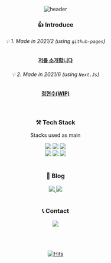 <div align=center>
  
  <!-- https://github.com/kyechan99/capsule-render -->
  ![header](https://capsule-render.vercel.app/api?type=waving&color=21bcff&height=200&section=header&text=Hyeonsu%20Jung&fontSize=70&fontColor=0c2e3d)

  <h3>👍 Introduce</h3>
  
  ###### 💡 1. Made in 2021/2 (using `github-pages`)
  #### [저를 소개합니다](https://junghyeonsu.github.io/introduce-myself/)
    
  ###### 💡 2. Made in 2021/6 (using `Next.Js`)
  #### [정현수(WIP)]()
  
  <!-- #### 🔥Now working at [HayanMind](https://hayanmind.com/) -->
  <br />
  <!-- https://simpleicons.org/ 아이콘 -->
  <!-- https://shields.io/ 라벨 -->
  <h3>⚒️ Tech Stack</h3>
  <p> Stacks used as main </p>

  <img src="https://img.shields.io/badge/HTML5-E34F26?style=flat-square&logo=HTML5&logoColor=white"/>
  <img src="https://img.shields.io/badge/CSS3-1572B6?style=flat-square&logo=CSS3&logoColor=white"/>
  <img src="https://img.shields.io/badge/JavaScript-F7DF1E?style=flat-square&logo=JavaScript&logoColor=white"/>
  <br/>
  <img src="https://img.shields.io/badge/React-61DAFB?style=flat-square&logo=React&logoColor=white"/>
  <img src="https://img.shields.io/badge/TypeScript-3178C6?style=flat-square&logo=TypeScript&logoColor=white"/>
  <img src="https://img.shields.io/badge/Next.js-000000?style=flat-square&logo=Next.js&logoColor=white"/>
  
  <br />
  <br />
  
  <h3>👱 Blog</h3>
  <a href="https://velog.io/@junghyeonsu">
    <img src="https://img.shields.io/badge/Velog-11B48A?style=flat-square&logo=Vimeo&logoColor=white&link=https://velog.io/@junghyeonsu"/>
  </a>
  <a href="https://junghyeonsu.tistory.com/">
    <img src="https://img.shields.io/badge/TiStory-gray?style=flat-square&logo=TV%20Time&logoColor=white&link=https://junghyeonsu.tistory.com/"/>
  </a>
    
  <br />
  <br />
    
  <h3>📞 Contact </h3>
  <a href="mailto:jung660317@naver.com"><img src="https://img.shields.io/badge/Naver-03C75A?style=flat-square&logo=Naver&logoColor=white&link=jung660317@naver.com"/>
  
  <br />
  <br />
  <br />
  <br />
    
  [![Hits](https://hits.seeyoufarm.com/api/count/incr/badge.svg?url=https%3A%2F%2Fgithub.com%2Fjunghyeonsu&count_bg=%2323D4FF&title_bg=%23555555&icon=&icon_color=%23E7E7E7&title=hits&edge_flat=false)](https://hits.seeyoufarm.com)
  
</div>


